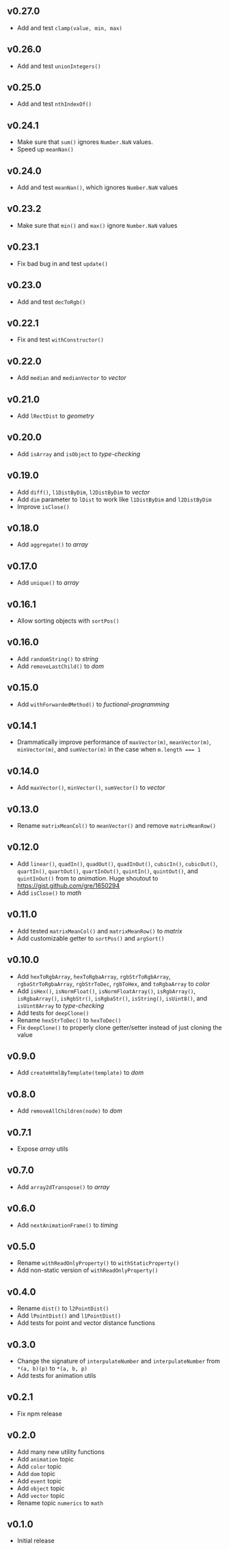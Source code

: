 ## v0.27.0

- Add and test `clamp(value, min, max)`

## v0.26.0

- Add and test `unionIntegers()`

## v0.25.0

- Add and test `nthIndexOf()`

## v0.24.1

- Make sure that `sum()` ignores `Number.NaN` values.
- Speed up `meanNan()`

## v0.24.0

- Add and test `meanNan()`, which ignores `Number.NaN` values

## v0.23.2

- Make sure that `min()` and `max()` ignore `Number.NaN` values

## v0.23.1

- Fix bad bug in and test `update()`

## v0.23.0

- Add and test `decToRgb()`

## v0.22.1

- Fix and test `withConstructor()`

## v0.22.0

- Add `median` and `medianVector` to _vector_

## v0.21.0

- Add `lRectDist` to _geometry_

## v0.20.0

- Add `isArray` and `isObject` to _type-checking_

## v0.19.0

- Add `diff()`, `l1DistByDim`, `l2DistByDim` to _vector_
- Add `dim` parameter to `lDist` to work like `l1DistByDim` and `l2DistByDim`
- Improve `isClose()`

## v0.18.0

- Add `aggregate()` to _array_

## v0.17.0

- Add `unique()` to _array_

## v0.16.1

- Allow sorting objects with `sortPos()`

## v0.16.0

- Add `randomString()` to _string_
- Add `removeLastChild()` to _dom_

## v0.15.0

- Add `withForwardedMethod()` to _fuctional-programming_

## v0.14.1

- Drammatically improve performance of `maxVector(m)`, `meanVector(m)`, `minVector(m)`, and `sumVector(m)` in the case when `m.length === 1`

## v0.14.0

- Add `maxVector()`, `minVector()`, `sumVector()` to _vector_

## v0.13.0

- Rename `matrixMeanCol()` to `meanVector()` and remove `matrixMeanRow()`

## v0.12.0

- Add `linear()`, `quadIn()`, `quadOut()`, `quadInOut()`, `cubicIn()`, `cubicOut()`, `quartIn()`, `quartOut()`, `quartInOut()`, `quintIn()`, `quintOut()`, and `quintInOut()` from to _animation_. Huge shoutout to https://gist.github.com/gre/1650294
- Add `isClose()` to _math_

## v0.11.0

- Add tested `matrixMeanCol()` and `matrixMeanRow()` to _matrix_
- Add customizable getter to `sortPos()` and `argSort()`

## v0.10.0

- Add `hexToRgbArray`, `hexToRgbaArray`, `rgbStrToRgbArray`, `rgbaStrToRgbaArray`, `rgbStrToDec`, `rgbToHex`, and `toRgbaArray` to _color_
- Add `isHex()`, `isNormFloat()`, `isNormFloatArray()`, `isRgbArray()`, `isRgbaArray()`, `isRgbStr()`, `isRgbaStr()`, `isString()`, `isUint8()`, and `isUint8Array` to _type-checking_
- Add tests for `deepClone()`
- Rename `hexStrToDec()` to `hexToDec()`
- Fix `deepClone()` to properly clone getter/setter instead of just cloning the value

## v0.9.0

- Add `createHtmlByTemplate(template)` to _dom_

## v0.8.0

- Add `removeAllChildren(node)` to _dom_

## v0.7.1

- Expose _array_ utils

## v0.7.0

- Add `array2dTranspose()` to _array_

## v0.6.0

- Add `nextAnimationFrame()` to _timing_

## v0.5.0

- Rename `withReadOnlyProperty()` to `withStaticProperty()`
- Add non-static version of `withReadOnlyProperty()`

## v0.4.0

- Rename `dist()` to `l2PointDist()`
- Add `lPointDist()` and `l1PointDist()`
- Add tests for point and vector distance functions

## v0.3.0

- Change the signature of `interpulateNumber` and `interpulateNumber` from `*(a, b)(p)` to `*(a, b, p)`
- Add tests for animation utils

## v0.2.1

- Fix npm release

## v0.2.0

- Add many new utility functions
- Add `animation` topic
- Add `color` topic
- Add `dom` topic
- Add `event` topic
- Add `object` topic
- Add `vector` topic
- Rename topic `numerics` to `math`

## v0.1.0

- Initial release
